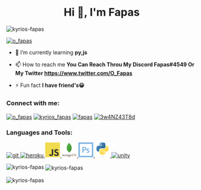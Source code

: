 <h1 align="center">Hi 👋, I'm Fapas</h1>
<p align="left"> <img src="https://komarev.com/ghpvc/?username=kyrios-fapas&label=Profile%20views&color=b40ea6&style=plastic" alt="kyrios-fapas" /> </p>

<p align="left"> <a href="https://twitter.com/o_fapas" target="blank"><img src="https://img.shields.io/twitter/follow/o_fapas?logo=twitter&style=for-the-badge" alt="o_fapas" /></a> </p>

- 🌱 I’m currently learning **py,js**

- 📫 How to reach me **You Can Reach Throu My Discord Fapas#4549 Or My Twitter https://www.twitter.com/O_Fapas**

- ⚡ Fun fact **I have friend's😀**

<h3 align="left">Connect with me:</h3>
<p align="left">
<a href="https://twitter.com/o_fapas" target="blank"><img align="center" src="https://raw.githubusercontent.com/rahuldkjain/github-profile-readme-generator/neutral-icons/src/images/icons/Social/twitter.svg" alt="o_fapas" height="30" width="40" /></a>
<a href="https://instagram.com/kyrios_fapas" target="blank"><img align="center" src="https://raw.githubusercontent.com/rahuldkjain/github-profile-readme-generator/neutral-icons/src/images/icons/Social/instagram.svg" alt="kyrios_fapas" height="30" width="40" /></a>
<a href="https://www.youtube.com/c/fapas" target="blank"><img align="center" src="https://raw.githubusercontent.com/rahuldkjain/github-profile-readme-generator/neutral-icons/src/images/icons/Social/youtube.svg" alt="fapas" height="30" width="40" /></a>
<a href="https://discord.gg/3w4NZ43T8d" target="blank"><img align="center" src="https://raw.githubusercontent.com/rahuldkjain/github-profile-readme-generator/neutral-icons/src/images/icons/Social/discord.svg" alt="3w4NZ43T8d" height="30" width="40" /></a>
</p>

<h3 align="left">Languages and Tools:</h3>
<p align="left"> <a href="https://git-scm.com/" target="_blank"> <img src="https://www.vectorlogo.zone/logos/git-scm/git-scm-icon.svg" alt="git" width="40" height="40"/> </a> <a href="https://heroku.com" target="_blank"> <img src="https://www.vectorlogo.zone/logos/heroku/heroku-icon.svg" alt="heroku" width="40" height="40"/> </a> <a href="https://developer.mozilla.org/en-US/docs/Web/JavaScript" target="_blank"> <img src="https://raw.githubusercontent.com/devicons/devicon/master/icons/javascript/javascript-original.svg" alt="javascript" width="40" height="40"/> </a> <a href="https://www.mongodb.com/" target="_blank"> <img src="https://raw.githubusercontent.com/devicons/devicon/master/icons/mongodb/mongodb-original-wordmark.svg" alt="mongodb" width="40" height="40"/> </a> <a href="https://www.photoshop.com/en" target="_blank"> <img src="https://raw.githubusercontent.com/devicons/devicon/master/icons/photoshop/photoshop-line.svg" alt="photoshop" width="40" height="40"/> </a> <a href="https://www.python.org" target="_blank"> <img src="https://raw.githubusercontent.com/devicons/devicon/master/icons/python/python-original.svg" alt="python" width="40" height="40"/> </a> <a href="https://unity.com/" target="_blank"> <img src="https://www.vectorlogo.zone/logos/unity3d/unity3d-icon.svg" alt="unity" width="40" height="40"/> </a> </p>

<p><img align="left" src="https://github-readme-stats.vercel.app/api/top-langs?username=kyrios-fapas&show_icons=true&locale=en&layout=compact" alt="kyrios-fapas" /></p>

<p>&nbsp;<img align="center" src="https://github-readme-stats.vercel.app/api?username=kyrios-fapas&show_icons=true&locale=en" alt="kyrios-fapas" /></p>

<p><img align="center" src="https://github-readme-streak-stats.herokuapp.com/?user=kyrios-fapas&" alt="kyrios-fapas" /></p>
